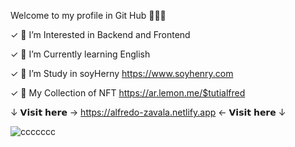 Welcome to my profile in Git Hub 🙋🏻‍♂️

✓ 👀 I’m Interested in Backend and Frontend

✓ 🌱 I’m Currently learning English

✓ 💼 I’m Study in soyHerny https://www.soyhenry.com 

✓ 🤺 My Collection of NFT https://ar.lemon.me/$tutialfred





↓ 𝗩𝗶𝘀𝗶𝘁 𝗵𝗲𝗿𝗲  → 
https://alfredo-zavala.netlify.app
← 𝗩𝗶𝘀𝗶𝘁 𝗵𝗲𝗿𝗲  ↓ 

![ccccccc](https://github.com/Tutialfred/Tutialfred/assets/106350481/71492edf-ce65-46ba-bae7-2181f811c468)


